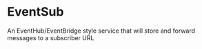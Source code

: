 # EventSub
An EventHub/EventBridge style service that will store and forward messages to a subscriber URL
